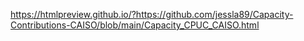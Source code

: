 https://htmlpreview.github.io/?https://github.com/jessla89/Capacity-Contributions-CAISO/blob/main/Capacity_CPUC_CAISO.html
